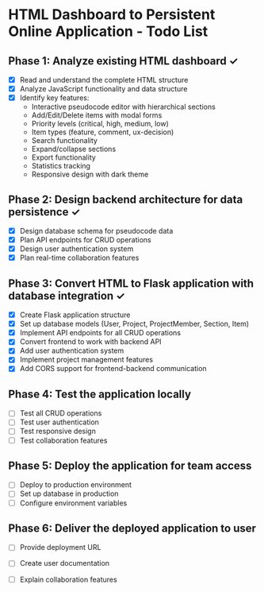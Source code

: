 # HTML Dashboard to Persistent Online Application - Todo List

## Phase 1: Analyze existing HTML dashboard ✓
- [x] Read and understand the complete HTML structure
- [x] Analyze JavaScript functionality and data structure
- [x] Identify key features:
  - Interactive pseudocode editor with hierarchical sections
  - Add/Edit/Delete items with modal forms
  - Priority levels (critical, high, medium, low)
  - Item types (feature, comment, ux-decision)
  - Search functionality
  - Expand/collapse sections
  - Export functionality
  - Statistics tracking
  - Responsive design with dark theme

## Phase 2: Design backend architecture for data persistence ✓
- [x] Design database schema for pseudocode data
- [x] Plan API endpoints for CRUD operations
- [x] Design user authentication system
- [x] Plan real-time collaboration features

## Phase 3: Convert HTML to Flask application with database integration ✓
- [x] Create Flask application structure
- [x] Set up database models (User, Project, ProjectMember, Section, Item)
- [x] Implement API endpoints for all CRUD operations
- [x] Convert frontend to work with backend API
- [x] Add user authentication system
- [x] Implement project management features
- [x] Add CORS support for frontend-backend communication

## Phase 4: Test the application locally
- [ ] Test all CRUD operations
- [ ] Test user authentication
- [ ] Test responsive design
- [ ] Test collaboration features

## Phase 5: Deploy the application for team access
- [ ] Deploy to production environment
- [ ] Set up database in production
- [ ] Configure environment variables

## Phase 6: Deliver the deployed application to user
- [ ] Provide deployment URL
- [ ] Create user documentation
- [ ] Explain collaboration features

